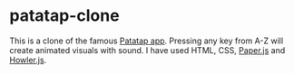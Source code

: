 # patatap-clone
This is a clone of the famous [Patatap app](http://patatap.com).
Pressing any key from A-Z will create animated visuals with sound.
I have used HTML, CSS,  [Paper.js](http://paperjs.org/about/) and [Howler.js](https://howlerjs.com/).
